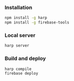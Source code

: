 ### Installation

```bash
npm install -g harp
npm install -g firebase-tools
```

### Local server

```bash
harp server
```

### Build and deploy

```bash
harp compile
firebase deploy
```
